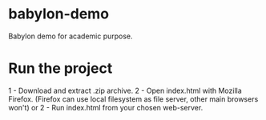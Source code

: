 # babylon-demo
Babylon demo for academic purpose.

# Run the project

1 - Download and extract .zip archive.
2 - Open index.html with Mozilla Firefox. (Firefox can use local filesystem as file server, other main browsers won't)
or
2 - Run index.html from your chosen web-server.
